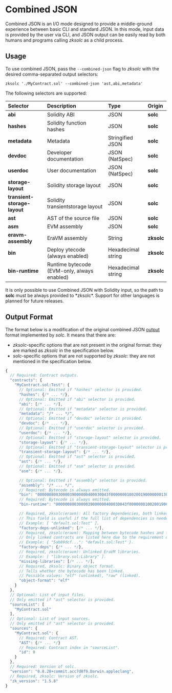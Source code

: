 # Combined JSON

Combined JSON is an I/O mode designed to provide a middle-ground experience between basic CLI and standard JSON. In this mode, input data is provided by the user via CLI, and JSON output can be easily read by both humans and programs calling *zksolc* as a child process.



## Usage

To use combined JSON, pass the `--combined-json` flag to *zksolc* with the desired comma-separated output selectors:

```shell
zksolc './MyContract.sol' --combined-json 'ast,abi,metadata'
```

The following selectors are supported:

|         Selector              |                 Description                 |            Type           |   Origin   |
|:------------------------------|:--------------------------------------------|:--------------------------|:-----------|
| **abi**                       | Solidity ABI                                | JSON                      |  **solc**  |
| **hashes**                    | Solidity function hashes                    | JSON                      |  **solc**  |
| **metadata**                  | Metadata                                    | Stringified JSON          |  **solc**  |
| **devdoc**                    | Developer documentation                     | JSON (NatSpec)            |  **solc**  |
| **userdoc**                   | User documentation                          | JSON (NatSpec)            |  **solc**  |
| **storage-layout**            | Solidity storage layout                     | JSON                      |  **solc**  |
| **transient-storage-layout**  | Solidity transientstorage layout            | JSON                      |  **solc**  |
| **ast**                       | AST of the source file                      | JSON                      |  **solc**  |
| **asm**                       | EVM assembly                                | JSON                      |  **solc**  |
| **eravm-assembly**            | EraVM assembly                              | String                    | **zksolc** |
| **bin**                       | Deploy ytecode (always enabled)             | Hexadecimal string        | **zksolc** |
| **bin-runtime**               | Runtime bytecode (EVM-only, always enabled) | Hexadecimal string        | **zksolc** |

<div class="warning">
It is only possible to use Combined JSON with Solidity input, so the path to <b>solc</b> must be always provided to *zksolc*.
Support for other languages is planned for future releases.
</div>



## Output Format

The format below is a modification of the original combined JSON [output](https://docs.soliditylang.org/en/latest/using-the-compiler.html#output-description) format implemented by *solc*. It means that there are:
- *zksolc*-specific options that are not present in the original format: they are marked as *zksolc* in the specification below.
- *solc*-specific options that are not supported by *zksolc*: they are not mentioned in the specification below.

```javascript
{
  // Required: Contract outputs.
  "contracts": {
    "MyContract.sol:Test": {
      // Optional: Emitted if "hashes" selector is provided.
      "hashes": {/* ... */},
      // Optional: Emitted if "abi" selector is provided.
      "abi": [/* ... */],
      // Optional: Emitted if "metadata" selector is provided.
      "metadata": "/* ... */",
      // Optional: Emitted if "devdoc" selector is provided.
      "devdoc": {/* ... */},
      // Optional: Emitted if "userdoc" selector is provided.
      "userdoc": {/* ... */},
      // Optional: Emitted if "storage-layout" selector is provided.
      "storage-layout": {/* ... */},
      // Optional: Emitted if "transient-storage-layout" selector is provided.
      "transient-storage-layout": {/* ... */},
      // Optional: Emitted if "ast" selector is provided.
      "ast": {/* ... */},
      // Optional: Emitted if "asm" selector is provided.
      "asm": {/* ... */},

      // Optional: Emitted if "assembly" selector is provided.
      "assembly": "/* ... */",
      // Required: Bytecode is always emitted.
      "bin": "0000008003000039000000400030043f0000000100200190000000130000c13d...",
      // Required: Bytecode is always emitted.
      "bin-runtime": "0000008003000039000000400030043f0000000100200190000000130000c13d...",

      // Required, zksolc(eravm): All factory dependencies, both linked and unlinked.
      // This field is useful if the full list of dependencies is needed, including those that could not have been linked yet.
      // Example: [ "default.sol:Test" ].
      "factory-deps-unlinked": [/* ... */],
      // Required, zksolc(eravm): Mapping between bytecode hashes and full contract identifiers.
      // Only linked contracts are listed here due to the requirement of bytecode hash.
      // Example: { "5ab89dcf...": "default.sol:Test" }.
      "factory-deps": {/* ... */},
      // Required, zksolc(eravm): Unlinked EraVM libraries.
      // Example: [ "library.sol:Library" ].
      "missing-libraries": [/* ... */],
      // Required, zksolc: Binary object format.
      // Tells whether the bytecode has been linked.
      // Possible values: "elf" (unlinked), "raw" (linked).
      "object-format": "elf"
    }
  },
  // Optional: List of input files.
  // Only emitted if "ast" selector is provided.
  "sourceList": [
    "MyContract.sol"
  ],
  // Optional: List of input sources.
  // Only emitted if "ast" selector is provided.
  "sources": {
    "MyContract.sol": {
      // Required: Contract AST.
      "AST": {/* ... */}
      // Required: Contract index in "sourceList".
      "id": 0
    }
  },
  // Required: Version of solc.
  "version": "0.8.28+commit.acc7d8f9.Darwin.appleclang",
  // Required, zksolc: Version of zksolc.
  "zk_version": "1.5.8"
}
```